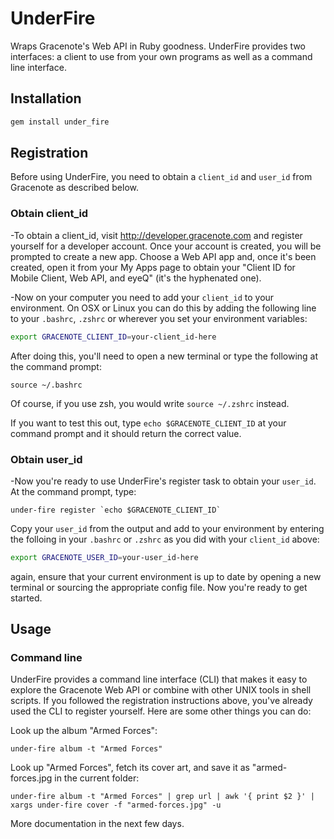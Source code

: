 # UnderFire

Wraps Gracenote's Web API in Ruby goodness. UnderFire provides two interfaces: a client to use from your own programs as well as a command line interface.

## Installation

```ruby
gem install under_fire
```
## Registration

Before using UnderFire, you need to obtain a `client_id` and `user_id` from Gracenote as described below.

### Obtain client_id

-To obtain a client_id, visit http://developer.gracenote.com and register yourself for a developer account. Once your account is created, you will be prompted to create a new app. Choose a Web API app and, once it's been created, open it from your My Apps page to obtain your "Client ID for Mobile Client, Web API, and eyeQ" (it's the hyphenated one).

-Now on your computer you need to add your `client_id` to your environment. On OSX or Linux you can do this by adding the following line to your `.bashrc`, `.zshrc` or wherever you set your environment variables:

```bash
export GRACENOTE_CLIENT_ID=your-client_id-here

```
After doing this, you'll need to open a new terminal or type the following at the command prompt:

```
source ~/.bashrc

```
Of course, if you use zsh, you would write `source ~/.zshrc` instead.

If you want to test this out, type `echo $GRACENOTE_CLIENT_ID` at your command prompt and it should return the correct value.

### Obtain user_id

-Now you're ready to use UnderFire's register task to obtain your `user_id`. At the command prompt, type:

```
under-fire register `echo $GRACENOTE_CLIENT_ID`

```
Copy your `user_id` from the output and add to your environment by entering the folloing in your `.bashrc` or `.zshrc` as you did with your `client_id` above:

```bash
export GRACENOTE_USER_ID=your-user_id-here

```
again, ensure that your current environment is up to date by opening a new terminal or sourcing the appropriate config file. Now you're ready to get started.

## Usage

### Command line

UnderFire provides a command line interface (CLI) that makes it easy to explore the Gracenote Web API or combine with other UNIX tools in shell scripts. If you followed the registration instructions above, you've already used the CLI to register yourself. Here are some other things you can do:

Look up the album "Armed Forces":

```
under-fire album -t "Armed Forces"

```

Look up "Armed Forces", fetch its cover art, and save it as "armed-forces.jpg in the current folder:

```
under-fire album -t "Armed Forces" | grep url | awk '{ print $2 }' | xargs under-fire cover -f "armed-forces.jpg" -u

```

More documentation in the next few days.


